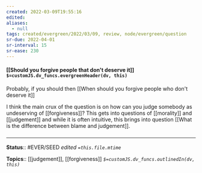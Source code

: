 ```yaml
---
created: 2022-03-09T19:55:16 
edited: 
aliases:
  - null
tags: created/evergreen/2022/03/09, review, node/evergreen/question
sr-due: 2022-04-01
sr-interval: 15
sr-ease: 230
---
```


#### [[Should you forgive people that don't deserve it]] `$=customJS.dv_funcs.evergreenHeader(dv, this)`

Probably, if you should then 
[[When should you forgive people who don't deserve it]]

I think the main crux of the question is on how can you judge somebody as undeserving of [[forgiveness]]?
This gets into questions of [[morality]] and [[judgement]] 
and while it is often intuitive, 
this brings into question [[What is the difference between blame and judgement]].

### <hr class="footnote"/>

**Status**:: #EVER/SEED 
*edited `=this.file.mtime`*

**Topics**:: [[judgement]], [[forgiveness]]
*`$=customJS.dv_funcs.outlinedIn(dv, this)`*
